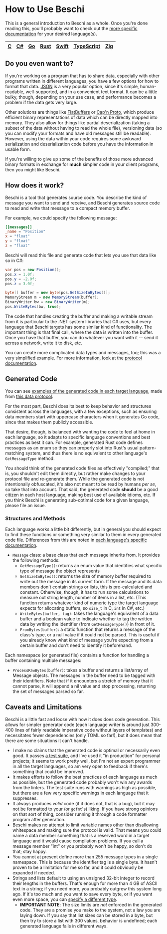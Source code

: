 # How to Use Beschi

This is a general introduction to Beschi as a whole. Once you're done reading this, you'll probably want to check out the [more specific documentation](./languages/) for your desired language(s). 

| [C](./languages/c.md) | [C#](./languages/csharp.md) | [Go](./languages/go.md) | [Rust](./languages/rust.md) | [Swift](./languages/swift.md) | [TypeScript](./languages/typescript.md) | [Zig](./languages/zig.md)
|-|-|-|-|-|-|-|


## Do you even want to?

If you're working on a program that has to share data, especially with other programs written in different languages, you have a few options for how to format that data. [JSON](https://en.wikipedia.org/wiki/JSON) is a very popular option, since it's simple, human-readable, well-supported, and in a convenient text format. It can be a little bulky, though, depending on your use case, and performance becomes a problem if the data gets very large. 

Other solutions are things like [FlatBuffers](https://google.github.io/flatbuffers/) or [Cap'n Proto](https://capnproto.org), which produce efficient binary representations of data which can be directly mapped into memory. They also allow for things like partial deserialization (taking a subset of the data without having to read the whole file), versioning data (so you can modify your formats and have old messages still be readable). However, using the data within your code requires some awkward serialization and deserialization code before you have the information in usable form. 

If you're willing to give up some of the benefits of those more advanced binary formats in exchange for **much** simpler code in your client programs, then you might like Beschi. 


## How does it work?

Beschi is a tool that generates source code. You describe the kind of message you want to send and receive, and Beschi generates source code to read and write that message to a compact memory buffer. 

For example, we could specify the following message: 
```toml
[[messages]]
_name = "Position"
x = "float"
y = "float"
z = "float"
```

Beschi will read this file and generate code that lets you use that data like so in C#: 
```csharp
var pos = new Position();
pos.x = 1.0f;
pos.y = -2.0f;
pos.z = 3.0f;

byte[] buffer = new byte[pos.GetSizeInBytes()];
MemoryStream m = new MemoryStream(buffer);
BinaryWriter bw = new BinaryWriter(m);
pos.WriteBytes(bw, true);
```

The code that handles creating the buffer and making a writable stream from it is particular to the .NET system libraries that C# uses, but every language that Beschi targets has some similar kind of functionality. The important thing is that final call, where the data is written into the buffer. Once you have that buffer, you can do whatever you want with it -- send it across a network, write it to disk, etc. 

You can create more complicated data types and messages, too; this was a very simplified example. For more information, look at the [protocol documentation](./protocols.md).


## Generated Code

You can see [examples of the generated code in each target language](./generated_examples/), made from [this data protocol](../test/_protocols/annotated.toml). 

For the most part, Beschi does its best to keep behavior and structures consistent across the languages, with a few exceptions, such as ensuring data members start with uppercase characters when it generates Go code, since that makes them publicly accessible. 

That desire, though, is balanced with wanting the code to feel at home in each language, so it adapts to specific language conventions and best practices as best it can. For example, generated Rust code defines messages as an enum so they can properly slot into Rust's usual pattern-matching system, and thus there is no equivalent to other language's `GetMessageType` method.

You should think of the generated code files as effectively "compiled;" that is, you shouldn't edit them directly, but rather make changes to your protocol file and re-generate them. While the generated code is not intentionally obfuscated, it's also not meant to be read by humans _per se_, so take that into account. That said, the generated code **should** be a good citizen in each host language, making best use of available idioms, etc. If you think Beschi is generating sub-optimal code for a given language, please file an issue. 


### Structures and Methods

Each language works a little bit differently, but in general you should expect to find these functions or something very similar to them in every generated code file. Differences from this are noted in [each language's specific documentation](./languages/).

* `Message` class: a base class that each message inherits from. It provides the following methods:
    * `GetMessageType()`: returns an enum value that identifies what specific type of message the object represents
    * `GetSizeInBytes()`: returns the size of memory buffer required to write out the message in its current form. If the message and its data members don't contain strings or lists, this is pre-calculated and constant. Otherwise, though, it has to run some calculations to measure out string length, number of items in a list, etc. (This function returns whatever kind of numeric type the target language expects for allocating buffers, so `size_t` in C, `int` in C#, etc.)
    * `WriteBytes(buffer, tag)`: takes the language's equivalent of a data buffer and a boolean value to indicate whether to tag the written data by writing the identifier (from `GetMessageType()`) in front of it. 
    * `FromBytes(buffer)`: a static function that returns a message of the class's type, or a null value if it could not be parsed. This is useful if you already know what kind of message you're expecting from a certain buffer and don't need to identify it beforehand. 

Each namespace (or generated file) contains a function for handling a buffer containing multiple messages:
* `ProcessRawBytes(buffer)`: takes a buffer and returns a list/array of Message objects. The messages in the buffer need to be tagged with their identifiers. Note that if it encounters a stretch of memory that it cannot parse, it will append a nil value and stop processing, returning the set of messages parsed so far. 


## Caveats and Limitations

Beschi is a little fast and loose with how it does does code generation. This allows for simpler generator code (each language writer is around just 300-400 lines of fairly readable imperative code without layers of templates) and necessitates fewer dependencies (only TOML so far!), but it does mean that there are some situations it can't handle. 

* I make no claims that the generated code is optimal or necessarily even good. It passes [a test suite](./../test/), and I've used it "in production" for personal projects; it seems to work pretty well, but I'm not an expert programmer in all the target languages, so am very open to feedback if there's something that could be improved. 
* It makes efforts to follow the best practices of each language as much as possible, but the generated code probably won't win any awards from the linters. The test suite runs with warnings as high as possible, but there are a few very specific warnings in each language that it suppresses.
* It always produces *valid* code (if it does not, that is a bug), but it may not be formatted to your (or `gofmt`'s) liking. If you have strong opinions on that sort of thing, consider running it through a code formatter program after generation.
* Beschi makes no attempt to limit variable names other than disallowing whitespace and making sure the protocol is valid. That means you could name a data member something that is a reserved word in a target language and it would cause compilation problems. If you call a message member "int" or you probably won't be happy, so don't do that; stay happy.
* You cannot at present define more than 255 message types in a single namespace. This is because the identifier tag is a single byte. It hasn't proven to be a limitation for me so far, and it could obviously be expanded if needed. 
* Strings and lists default to using an unsigned 32-bit integer to record their lengths in the buffers. That's enough for more than 4 GB of ASCII text in a string; if you need more, you probably outgrew this system long ago. If it's too much and you want to save every byte, or if you want even more space, you can [specify a different type](./protocols.md#meta-section).
    * **IMPORTANT NOTE**: The size limits are *not* enforced in the generated code. They are a promise you make to the system, not a law you are laying down. If you say that list sizes can be stored in a byte, but then try to store a list with 300 values, behavior is undefined; each generated language fails in different ways. 
